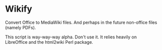 Wikify
======

Convert Office to MediaWiki files. And perhaps in the future non-office files (namely PDFs).

This script is way-way-way alpha. Don't use it. It relies heavily on LibreOffice and the html2wiki Perl package.